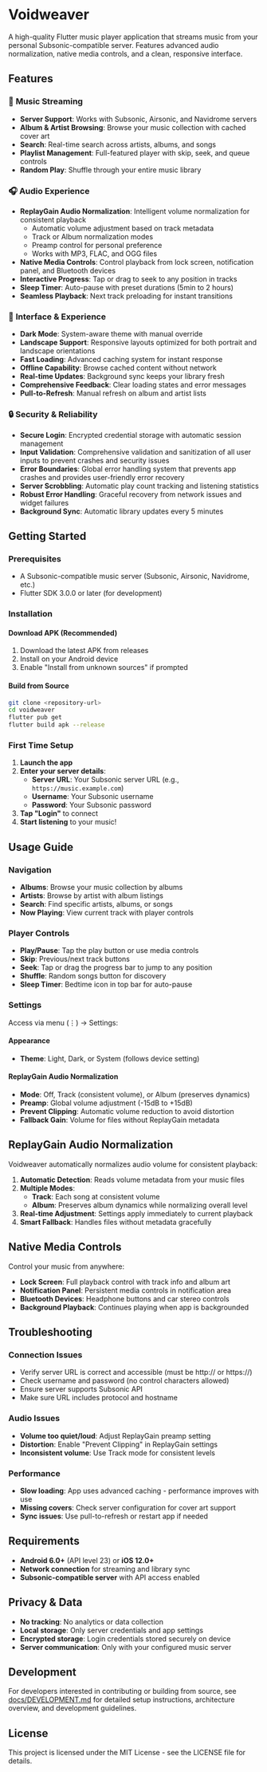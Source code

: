 # Voidweaver

A high-quality Flutter music player application that streams music from your personal Subsonic-compatible server. Features advanced audio normalization, native media controls, and a clean, responsive interface.

## Features

### 🎵 **Music Streaming**
- **Server Support**: Works with Subsonic, Airsonic, and Navidrome servers
- **Album & Artist Browsing**: Browse your music collection with cached cover art
- **Search**: Real-time search across artists, albums, and songs
- **Playlist Management**: Full-featured player with skip, seek, and queue controls
- **Random Play**: Shuffle through your entire music library

### 🎧 **Audio Experience**
- **ReplayGain Audio Normalization**: Intelligent volume normalization for consistent playback
  - Automatic volume adjustment based on track metadata
  - Track or Album normalization modes
  - Preamp control for personal preference
  - Works with MP3, FLAC, and OGG files
- **Native Media Controls**: Control playback from lock screen, notification panel, and Bluetooth devices
- **Interactive Progress**: Tap or drag to seek to any position in tracks
- **Sleep Timer**: Auto-pause with preset durations (5min to 2 hours)
- **Seamless Playback**: Next track preloading for instant transitions

### 🎨 **Interface & Experience**
- **Dark Mode**: System-aware theme with manual override
- **Landscape Support**: Responsive layouts optimized for both portrait and landscape orientations
- **Fast Loading**: Advanced caching system for instant response
- **Offline Capability**: Browse cached content without network
- **Real-time Updates**: Background sync keeps your library fresh
- **Comprehensive Feedback**: Clear loading states and error messages
- **Pull-to-Refresh**: Manual refresh on album and artist lists

### 🔒 **Security & Reliability**
- **Secure Login**: Encrypted credential storage with automatic session management
- **Input Validation**: Comprehensive validation and sanitization of all user inputs to prevent crashes and security issues
- **Error Boundaries**: Global error handling system that prevents app crashes and provides user-friendly error recovery
- **Server Scrobbling**: Automatic play count tracking and listening statistics
- **Robust Error Handling**: Graceful recovery from network issues and widget failures
- **Background Sync**: Automatic library updates every 5 minutes

## Getting Started

### Prerequisites
- A Subsonic-compatible music server (Subsonic, Airsonic, Navidrome, etc.)
- Flutter SDK 3.0.0 or later (for development)

### Installation

#### Download APK (Recommended)
1. Download the latest APK from releases
2. Install on your Android device
3. Enable "Install from unknown sources" if prompted

#### Build from Source
```bash
git clone <repository-url>
cd voidweaver
flutter pub get
flutter build apk --release
```

### First Time Setup

1. **Launch the app**
2. **Enter your server details**:
   - **Server URL**: Your Subsonic server URL (e.g., `https://music.example.com`)
   - **Username**: Your Subsonic username
   - **Password**: Your Subsonic password
3. **Tap "Login"** to connect
4. **Start listening** to your music!

## Usage Guide

### Navigation
- **Albums**: Browse your music collection by albums
- **Artists**: Browse by artist with album listings
- **Search**: Find specific artists, albums, or songs
- **Now Playing**: View current track with player controls

### Player Controls
- **Play/Pause**: Tap the play button or use media controls
- **Skip**: Previous/next track buttons
- **Seek**: Tap or drag the progress bar to jump to any position
- **Shuffle**: Random songs button for discovery
- **Sleep Timer**: Bedtime icon in top bar for auto-pause

### Settings
Access via menu (⋮) → Settings:

#### **Appearance**
- **Theme**: Light, Dark, or System (follows device setting)

#### **ReplayGain Audio Normalization**
- **Mode**: Off, Track (consistent volume), or Album (preserves dynamics)
- **Preamp**: Global volume adjustment (-15dB to +15dB)
- **Prevent Clipping**: Automatic volume reduction to avoid distortion
- **Fallback Gain**: Volume for files without ReplayGain metadata

## ReplayGain Audio Normalization

Voidweaver automatically normalizes audio volume for consistent playback:

1. **Automatic Detection**: Reads volume metadata from your music files
2. **Multiple Modes**:
   - **Track**: Each song at consistent volume
   - **Album**: Preserves album dynamics while normalizing overall level
3. **Real-time Adjustment**: Settings apply immediately to current playback
4. **Smart Fallback**: Handles files without metadata gracefully

## Native Media Controls

Control your music from anywhere:

- **Lock Screen**: Full playback control with track info and album art
- **Notification Panel**: Persistent media controls in notification area
- **Bluetooth Devices**: Headphone buttons and car stereo controls
- **Background Playback**: Continues playing when app is backgrounded

## Troubleshooting

### **Connection Issues**
- Verify server URL is correct and accessible (must be http:// or https://)
- Check username and password (no control characters allowed)
- Ensure server supports Subsonic API
- Make sure URL includes protocol and hostname

### **Audio Issues**
- **Volume too quiet/loud**: Adjust ReplayGain preamp setting
- **Distortion**: Enable "Prevent Clipping" in ReplayGain settings
- **Inconsistent volume**: Use Track mode for consistent levels

### **Performance**
- **Slow loading**: App uses advanced caching - performance improves with use
- **Missing covers**: Check server configuration for cover art support
- **Sync issues**: Use pull-to-refresh or restart app if needed

## Requirements

- **Android 6.0+** (API level 23) or **iOS 12.0+**
- **Network connection** for streaming and library sync
- **Subsonic-compatible server** with API access enabled

## Privacy & Data

- **No tracking**: No analytics or data collection
- **Local storage**: Only server credentials and app settings
- **Encrypted storage**: Login credentials stored securely on device
- **Server communication**: Only with your configured music server

## Development

For developers interested in contributing or building from source, see [docs/DEVELOPMENT.md](docs/DEVELOPMENT.md) for detailed setup instructions, architecture overview, and development guidelines.

## License

This project is licensed under the MIT License - see the LICENSE file for details.
